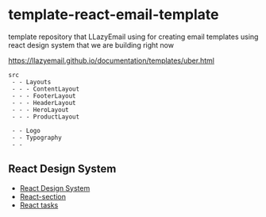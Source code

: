 # template-react-email-template

template repository that LLazyEmail using for creating email templates using react design system that we are building right now



https://llazyemail.github.io/documentation/templates/uber.html

```
src
 - - Layouts
 - - - ContentLayout
 - - - FooterLayout
 - - - HeaderLayout
 - - - HeroLayout
 - - - ProductLayout

 - - Logo
 - - Typography
 - - 

 ```

## React Design System
- [React Design System](https://llazyemail.github.io/documentation/docs/React-Design-System)
- [React-section](https://llazyemail.github.io/documentation/docs/React-Design-System/React-section)
- [React tasks](https://llazyemail.github.io/documentation/docs/React-Design-System/react-tasks)
